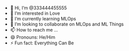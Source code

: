 - 👋 Hi, I’m @333444455555
- 👀 I’m interested in Love
- 🌱 I’m currently learning MLOps
- 💞️ I’m looking to collaborate on MLOps and ML Things
- 📫 How to reach me ...
- 😄 Pronouns: He/Him
- ⚡ Fun fact: Everything Can Be

<!---
333444455555/333444455555 is a ✨ special ✨ repository because its `README.md` (this file) appears on your GitHub profile.
You can click the Preview link to take a look at your changes.
--->
